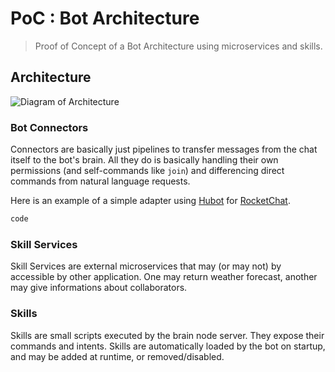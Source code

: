 # PoC : Bot Architecture
> Proof of Concept of a Bot Architecture using microservices and skills.

## Architecture
![Diagram of Architecture](https://github.com/Nakasar/bot-architecture-poc/blob/master/docs/PoC%20Bot%20Architecture%20Diagram.png)

### Bot Connectors
Connectors are basically just pipelines to transfer messages from the chat itself to the bot's brain. All they do is basically handling their own permissions (and self-commands like `join`) and differencing direct commands from natural language requests.

Here is an example of a simple adapter using [Hubot](https://hubot.github.com/) for [RocketChat](https://rocket.chat/).

```javascript
code
```

### Skill Services
Skill Services are external microservices that may (or may not) by accessible by other application. One may return weather forecast, another may give informations about collaborators.

### Skills
Skills are small scripts executed by the brain node server. They expose their commands and intents. Skills are automatically loaded by the bot on startup, and may be added at runtime, or removed/disabled.
